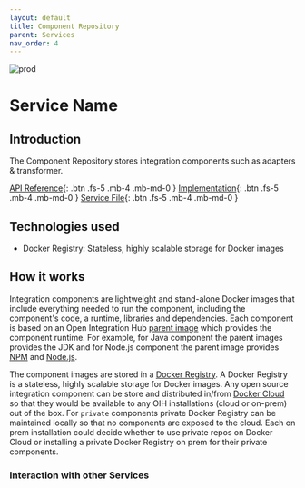 ```yaml
---
layout: default
title: Component Repository
parent: Services
nav_order: 4
---
```

<!-- Description Guidelines

Please note:
Use the full links to reference other files or images! Relative links will not work under our theme settings settings.
-->

<!-- please choose the appropriate batch and delete/comment the others  -->
![prod](https://img.shields.io/badge/Status-Production-brightgreen.svg)

# **Service Name** <!-- make sure spelling is consistent with other sources and within this document -->

## Introduction
<!-- 2 sentences: what does it do and how -->

The Component Repository stores integration components such as adapters & transformer.

[API Reference](http://component-repository.openintegrationhub.com/api-docs/){: .btn .fs-5 .mb-4 .mb-md-0 }
[Implementation](https://github.com/openintegrationhub/openintegrationhub/tree/master/services/component-repository){: .btn .fs-5 .mb-4 .mb-md-0 }
[Service File](https://github.com/openintegrationhub/openintegrationhub/tree/master/lib/component-repository){: .btn .fs-5 .mb-4 .mb-md-0 }

## Technologies used
<!-- please name and elaborate on other technologies or standards the service uses -->
- Docker Registry: Stateless, highly scalable storage for Docker images

## How it works
<!-- describe core functionalities and underlying concepts in more detail -->

Integration components are lightweight and stand-alone Docker images that include everything needed to run the
component, including the component's code, a runtime, libraries and dependencies. Each component is based on an Open Integration Hub
[parent image](https://docs.docker.com/engine/userguide/eng-image/baseimages/) which provides the component runtime.
For example, for Java component the parent images provides the JDK and for Node.js component the parent image provides
[NPM](https://www.npmjs.com/) and [Node.js](https://nodejs.org).

The component images are stored in a [Docker Registry](https://docs.docker.com/registry/). A Docker Registry is a
stateless, highly scalable storage for Docker images. Any open source integration component can be store and
distributed in/from [Docker Cloud](https://cloud.docker.com) so that they would be available to any OIH installations
(cloud or on-prem) out of the box. For `private` components private Docker Registry can be maintained locally so that
no components are exposed to the cloud. Each on prem installation could decide whether to use private repos on Docker
Cloud or installing a private Docker Registry on prem for their private components.

### Interaction with other Services
<!-- list and link the services this one interacts with and describe each interaction briefly (1-2 sentences) -->

